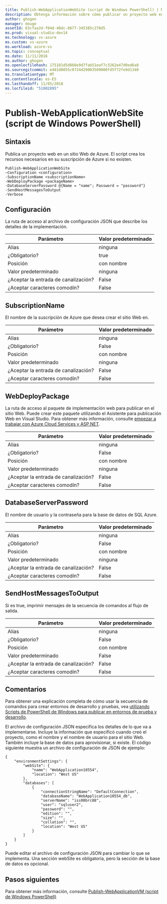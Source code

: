 ```yaml
---
title: Publish-WebApplicationWebSite (script de Windows PowerShell) | Microsoft Docs
description: Obtenga información sobre cómo publicar un proyecto web en un sitio Web de Azure. Este script crea los recursos necesarios en su suscripción de Azure si no existen.
author: ghogen
manager: douge
assetId: 63cfaa2d-f04d-40dc-8677-345385c278d5
ms.prod: visual-studio-dev14
ms.technology: vs-azure
ms.custom: vs-azure
ms.workload: azure-vs
ms.topic: conceptual
ms.date: 11/11/2016
ms.author: ghogen
ms.openlocfilehash: 175181d5d866e9d7fab51eaf7c3262e47d0ed6a8
ms.sourcegitcommit: e481d0055c0724d20003509000fd5f72fe9d1340
ms.translationtype: MT
ms.contentlocale: es-ES
ms.lasthandoff: 11/05/2018
ms.locfileid: "51002895"
---
```

# <a name="publish-webapplicationwebsite-windows-powershell-script"></a>Publish-WebApplicationWebSite (script de Windows PowerShell)
## <a name="syntax"></a>Sintaxis
Publica un proyecto web en un sitio Web de Azure. El script crea los recursos necesarios en su suscripción de Azure si no existen.

    Publish-WebApplicationWebSite
    –Configuration <configuration>
    -SubscriptionName <subscriptionName>
    -WebDeployPackage <packageName>
    -DatabaseServerPassword @{Name = "name"; Password = "password"}
    -SendHostMessagesToOutput
    -Verbose


## <a name="configuration"></a>Configuración
La ruta de acceso al archivo de configuración JSON que describe los detalles de la implementación.

| Parámetro | Valor predeterminado |
| --- | --- |
| Alias |ninguna |
| ¿Obligatorio? |true |
| Posición |con nombre |
| Valor predeterminado |ninguna |
| ¿Aceptar la entrada de canalización? |False |
| ¿Aceptar caracteres comodín? |False |

## <a name="subscriptionname"></a>SubscriptionName
El nombre de la suscripción de Azure que desea crear el sitio Web en.

| Parámetro | Valor predeterminado |
| --- | --- |
| Alias |ninguna |
| ¿Obligatorio? |False |
| Posición |con nombre |
| Valor predeterminado |ninguna |
| ¿Aceptar la entrada de canalización? |False |
| ¿Aceptar caracteres comodín? |False |

## <a name="webdeploypackage"></a>WebDeployPackage
La ruta de acceso al paquete de implementación web para publicar en el sitio Web. Puede crear este paquete utilizando el Asistente para publicación Web en Visual Studio. Para obtener más información, consulte [empezar a trabajar con Azure Cloud Services y ASP.NET](http://go.microsoft.com/fwlink/p/?LinkID=623089).

| Parámetro | Valor predeterminado |
| --- | --- |
| Alias |ninguna |
| ¿Obligatorio? |False |
| Posición |con nombre |
| Valor predeterminado |ninguna |
| ¿Aceptar la entrada de canalización? |False |
| ¿Aceptar caracteres comodín? |False |

## <a name="databaseserverpassword"></a>DatabaseServerPassword
El nombre de usuario y la contraseña para la base de datos de SQL Azure.

| Parámetro | Valor predeterminado |
| --- | --- |
| Alias |ninguna |
| ¿Obligatorio? |False |
| Posición |con nombre |
| Valor predeterminado |ninguna |
| ¿Aceptar la entrada de canalización? |False |
| ¿Aceptar caracteres comodín? |False |

## <a name="sendhostmessagestooutput"></a>SendHostMessagesToOutput
Si es true, imprimir mensajes de la secuencia de comandos al flujo de salida.

| Parámetro | Valor predeterminado |
| --- | --- |
| Alias |ninguna |
| ¿Obligatorio? |False |
| Posición |con nombre |
| Valor predeterminado |False |
| ¿Aceptar la entrada de canalización? |False |
| ¿Aceptar caracteres comodín? |False |

## <a name="remarks"></a>Comentarios
Para obtener una explicación completa de cómo usar la secuencia de comandos para crear entornos de desarrollo y pruebas, vea [utilizando Scripts de PowerShell de Windows para publicar en entornos de prueba y desarrollo](vs-azure-tools-publishing-using-powershell-scripts.md).

El archivo de configuración JSON especifica los detalles de lo que va a implementarse. Incluye la información que especificó cuando creó el proyecto, como el nombre y el nombre de usuario para el sitio Web. También incluye la base de datos para aprovisionar, si existe. El código siguiente muestra un archivo de configuración de JSON de ejemplo:

    {
        "environmentSettings": {
            "webSite": {
                "name": "WebApplication10554",
                "location": "West US"
            },
            "databases": [
                {
                    "connectionStringName": "DefaultConnection",
                    "databaseName": "WebApplication10554_db",
                    "serverName": "iss00brc88",
                    "user": "sqluser2",
                    "password": "",
                    "edition": "",
                    "size": "",
                    "collation": "",
                    "location": "West US"
                }
            ]
        }
    }

Puede editar el archivo de configuración JSON para cambiar lo que se implementa. Una sección webSite es obligatoria, pero la sección de la base de datos es opcional.

## <a name="next-steps"></a>Pasos siguientes
Para obtener más información, consulte [Publish-WebApplicationVM (script de Windows PowerShell)](vs-azure-tools-publish-webapplicationvm.md)

